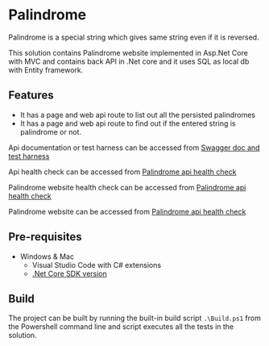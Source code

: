 # Palindrome
Palindrome is a special string which gives same string even if it is reversed.

This solution contains Palindrome website implemented in Asp.Net Core with MVC and contains back API in .Net core and it uses SQL as local db with Entity framework.

## Features
- It has a page and web api route to list out all the persisted palindromes
- It has a page and web api route to find out if the entered string is palindrome or not.

Api documentation or test harness can be accessed from
[Swagger doc and test harness](http://localhost:5002/swagger)

Api health check can be accessed from
[Palindrome api health check](http://localhost:5002/healthcheck/ping)

Palindrome website health check can be accessed from
[Palindrome api health check](http://localhost:5001/healthcheck/ping)

Palindrome website can be accessed from
[Palindrome api health check](http://localhost:5001)

## Pre-requisites
- Windows & Mac
    - Visual Studio Code with C# extensions
    - [.Net Core SDK version](https://www.microsoft.com/net/download/core ".Net Core SDK")

## Build
The project can be built by running the built-in build script `.\Build.ps1` from the Powershell command line and script executes all the tests in the solution.